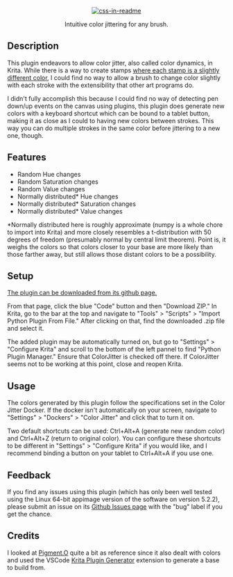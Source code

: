<!DOCTYPE html>
<html lang="en">


<body>
  <a href="https://github.com/MalloryMiller/KritaColorJitter"><p align="center"> <img src="../style.svg" alt="css-in-readme"> </p></a>
  <p align="center">Intuitive color jittering for any brush.</p>

  <h2>Description</h2>
  <p>This plugin endeavors to allow color jitter, also called color dynamics, in Krita. While there is a way to create stamps <a href="https://www.youtube.com/watch?v=-WSQvjhjT3o">where each stamp is a slightly different color</a>, I could find no way to allow a brush to change color slightly with each stroke with the extensibility that other art programs do.</p>
  <p>I didn't fully accomplish this because I could find no way of detecting pen down/up events on the canvas using plugins, this plugin does generate new colors with a keyboard shortcut which can be bound to a tablet button, making it as close as I could to having new colors between strokes. This way you can do multiple strokes in the same color before jittering to a new one, though.</p>

  <h2>Features</h2>
  <ul>
    <li>Random Hue changes</li>
    <li>Random Saturation changes</li>
    <li>Random Value changes</li>
    <li>Normally distributed* Hue changes</li>
    <li>Normally distributed* Saturation changes</li>
    <li>Normally distributed* Value changes</li>
  </ul>
  <p>*Normally distributed here is roughly approximate (numpy is a whole chore to import into Krita) and more closely resembles a t-distribution with 50 degrees of freedom (presumably normal by central limit theorem). Point is, it weighs the colors so that colors closer to your base are more likely than those farther away, but still allows those distant colors to be a possibility.</p>


  <h2>Setup</h2>
  <p><a href="https://github.com/MalloryMiller/KritaColorJitter"> The plugin can be downloaded from its github page.</a> </p>
  <p>From that page, click the blue "Code" button and then "Download ZIP." In Krita, go to the bar at the top and navigate to "Tools" > "Scripts" > "Import Python Plugin From File." After clicking on that, find the downloaded .zip file and select it.</p>
  <p>The added plugin may be automatically turned on, but go to "Settings" > "Configure Krita" and scroll to the bottom of the left pannel to find "Python Plugin Manager." Ensure that ColorJitter is checked off there. If ColorJitter seems not to be working at this point, close and reopen Krita.</p>

  <h2>Usage</h2>
  <p>The colors generated by this plugin follow the specifications set in the Color Jitter Docker. If the docker isn't automatically on your screen, navigate to "Settings" > "Dockers" > "Color Jitter" and click that to turn it on. </p>
  <p>Two default shortcuts can be used: Ctrl+Alt+A (generate new random color) and Ctrl+Alt+Z (return to original color). You can configure these shortcuts to be different in "Settings" > "Configure Krita" if you would like, and I recommend binding a button on your tablet to Ctrl+Alt+A if you use one.</p>

  <h2>Feedback</h2>
  <p>If you find any issues using this plugin (which has only been well tested using the Linux 64-bit appimage version of the software on version 5.2.2), please submit an issue on its <a href="https://github.com/MalloryMiller/KritaColorJitter/issues">Github Issues page</a> with the "bug" label if you get the chance.</p>

  <h2>Credits</h2>
  <p>I looked at <a href="https://github.com/EyeOdin/Pigment.O">Pigment.O</a> quite a bit as reference since it also dealt with colors and used the VSCode <a href="https://github.com/cg-cnu/vscode-krita-plugin-generator">Krita Plugin Generator</a> extension to generate a base to build from.</p>

</body>

</html>
